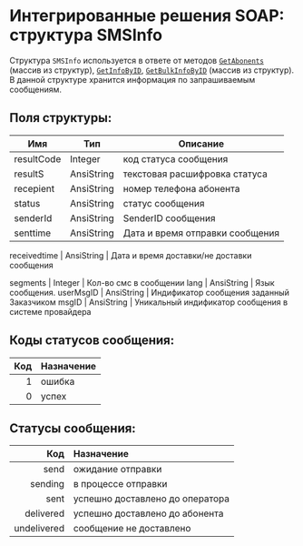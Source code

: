 # Интегрированные решения SOAP: структура SMSInfo

Структура `SMSInfo` используется в ответе от методов [`GetAbonents`](/protocols/soap/method-getabonents.html) (массив из структур), [`GetInfoByID`](/protocols/soap/method-getinfobyid.html), [`GetBulkInfoByID`](/protocols/soap/method-getbulkinfobyid.html) (массив из структур). В данной структуре хранится информация по запрашиваемым сообщениям.

## Поля структуры:

Имя | Тип | Описание
----|-----|---------
resultCode | Integer | код статуса сообщения
resultS | AnsiString | текстовая расшифровка статуса
recepient | AnsiString | номер телефона абонента
status | AnsiString | статус сообщения
senderId | AnsiString | SenderID сообщения
senttime | AnsiString | Дата и время отправки сообщения

receivedtime | AnsiString | Дата и время доставки/не доставки сообщения

segments | Integer | Кол-во смс в сообщении
lang | AnsiString | Язык сообщения.
userMsgID | AnsiString | Индификатор сообщения заданный Заказчиком
msgID | AnsiString | Уникальный индификатор сообщения в системе провайдера

## Коды статусов сообщения:

Код | Назначение
---:|:----------
1   | ошибка
0   | успех

## Статусы сообщения:

Код         | Назначение
-----------:|:----------
send        | ожидание отправки
sending     | в процессе отправки
sent        | успешно доставлено до оператора
delivered   | успешно доставлено до абонента
undelivered | сообщение не доставлено
